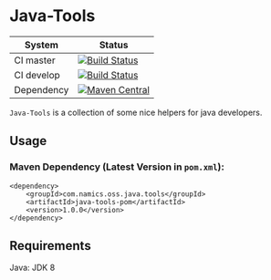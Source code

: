 # Java-Tools

System        | Status
--------------|------------------------------------------------        
CI master     | [![Build Status][travis-master]][travis-url]
CI develop    | [![Build Status][travis-develop]][travis-url]
Dependency    | [![Maven Central](https://maven-badges.herokuapp.com/maven-central/com.namics.oss.java.tools/java-tools/badge.svg)](https://maven-badges.herokuapp.com/maven-central/com.namics.oss.java.tools/java-tools)

`Java-Tools` is a collection of some nice helpers for java developers.

## Usage

### Maven Dependency (Latest Version in `pom.xml`):

	<dependency>
		<groupId>com.namics.oss.java.tools</groupId>
		<artifactId>java-tools-pom</artifactId>
		<version>1.0.0</version>
	</dependency>

## Requirements	
Java: JDK 8  

	
[travis-master]: https://travis-ci.org/namics/java-tools.svg?branch=master
[travis-develop]: https://travis-ci.org/namics/java-tools.svg?branch=develop
[travis-url]: https://travis-ci.org/namics/java-tools